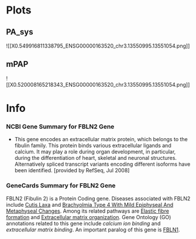 # Plots
## PA_sys
![[X0.549916811338795_ENSG00000163520_chr3.13550995.13551054.png]]
## mPAP
![[X0.520008165218343_ENSG00000163520_chr3.13550995.13551054.png]]
# Info
### NCBI Gene Summary for FBLN2 Gene

[](https://www.ncbi.nlm.nih.gov/gene/2199)

- This gene encodes an extracellular matrix protein, which belongs to the fibulin family. This protein binds various extracellular ligands and calcium. It may play a role during organ development, in particular, during the differentiation of heart, skeletal and neuronal structures. Alternatively spliced transcript variants encoding different isoforms have been identified. [provided by RefSeq, Jul 2008]
    

### GeneCards Summary for FBLN2 Gene

FBLN2 (Fibulin 2) is a Protein Coding gene. Diseases associated with FBLN2 include [Cutis Laxa](http://www.malacards.org/card/cutis_laxa "See Cutis Laxa at MalaCards") and [Brachyolmia Type 4 With Mild Epiphyseal And Metaphyseal Changes](http://www.malacards.org/card/brachyolmia_type_4_with_mild_epiphyseal_and_metaphyseal_changes "See Brachyolmia Type 4 With Mild Epiphyseal And Metaphyseal Changes at MalaCards"). Among its related pathways are [Elastic fibre formation](https://pathcards.genecards.org/card/elastic_fibre_formation "See Elastic fibre formation at Pathcards") and [Extracellular matrix organization](https://pathcards.genecards.org/card/extracellular_matrix_organization "See Extracellular matrix organization at Pathcards"). Gene Ontology (GO) annotations related to this gene include _calcium ion binding_ and _extracellular matrix binding_. An important paralog of this gene is [FBLN1](https://www.genecards.org/cgi-bin/carddisp.pl?gene=FBLN1).